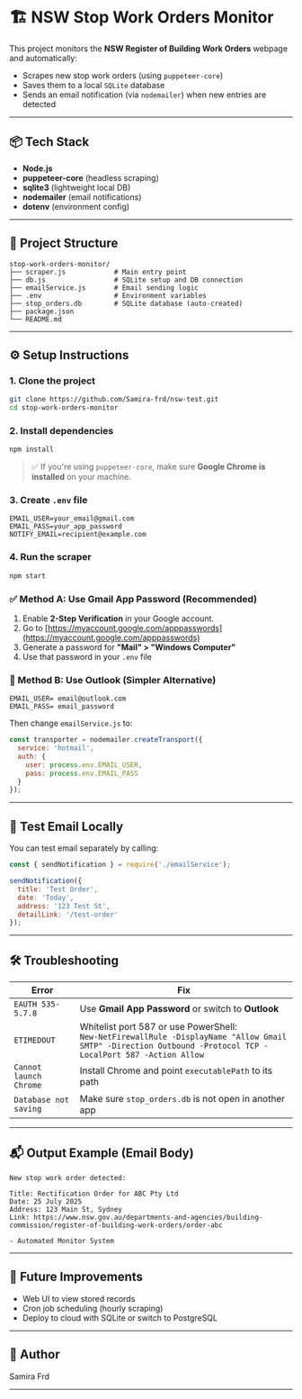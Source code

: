 # 🏗️ NSW Stop Work Orders Monitor

This project monitors the **NSW Register of Building Work Orders** webpage and automatically:

- Scrapes new stop work orders (using `puppeteer-core`)
- Saves them to a local `SQLite` database
- Sends an email notification (via `nodemailer`) when new entries are detected

---

## 📦 Tech Stack

- **Node.js**
- **puppeteer-core** (headless scraping)
- **sqlite3** (lightweight local DB)
- **nodemailer** (email notifications)
- **dotenv** (environment config)

---

## 📁 Project Structure

```
stop-work-orders-monitor/
├── scraper.js            # Main entry point
├── db.js                 # SQLite setup and DB connection
├── emailService.js       # Email sending logic
├── .env                  # Environment variables
├── stop_orders.db        # SQLite database (auto-created)
├── package.json
└── README.md
```

---

## ⚙️ Setup Instructions

### 1. Clone the project

```bash
git clone https://github.com/Samira-frd/nsw-test.git
cd stop-work-orders-monitor
```

### 2. Install dependencies

```bash
npm install
```

> ✅ If you're using `puppeteer-core`, make sure **Google Chrome is installed** on your machine.

### 3. Create `.env` file

```env
EMAIL_USER=your_email@gmail.com
EMAIL_PASS=your_app_password
NOTIFY_EMAIL=recipient@example.com
```

### 4. Run the scraper

```bash
npm start
```

### ✅ Method A: Use Gmail App Password (Recommended)
1. Enable **2-Step Verification** in your Google account.
2. Go to [https://myaccount.google.com/apppasswords](https://myaccount.google.com/apppasswords)
3. Generate a password for **"Mail" > "Windows Computer"**
4. Use that password in your `.env` file

### 🔁 Method B: Use Outlook (Simpler Alternative)

```env
EMAIL_USER= email@outlook.com
EMAIL_PASS= email_password
```

Then change `emailService.js` to:

```js
const transporter = nodemailer.createTransport({
  service: 'hotmail',
  auth: {
    user: process.env.EMAIL_USER,
    pass: process.env.EMAIL_PASS
  }
});
```

---

## 🧪 Test Email Locally

You can test email separately by calling:

```js
const { sendNotification } = require('./emailService');

sendNotification({
  title: 'Test Order',
  date: 'Today',
  address: '123 Test St',
  detailLink: '/test-order'
});
```

---

## 🛠️ Troubleshooting

| Error | Fix |
|-------|-----|
| `EAUTH 535-5.7.8` | Use **Gmail App Password** or switch to **Outlook** |
| `ETIMEDOUT` | Whitelist port 587 or use PowerShell:<br>`New-NetFirewallRule -DisplayName "Allow Gmail SMTP" -Direction Outbound -Protocol TCP -LocalPort 587 -Action Allow` |
| `Cannot launch Chrome` | Install Chrome and point `executablePath` to its path |
| `Database not saving` | Make sure `stop_orders.db` is not open in another app |

---

## 📬 Output Example (Email Body)

```
New stop work order detected:

Title: Rectification Order for ABC Pty Ltd
Date: 25 July 2025
Address: 123 Main St, Sydney
Link: https://www.nsw.gov.au/departments-and-agencies/building-commission/register-of-building-work-orders/order-abc

- Automated Monitor System
```

---

## 🧹 Future Improvements

- Web UI to view stored records
- Cron job scheduling (hourly scraping)
- Deploy to cloud with SQLite or switch to PostgreSQL

---

## 👤 Author

Samira Frd  

---